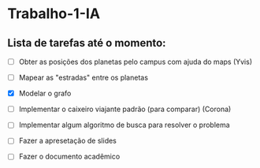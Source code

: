 # Trabalho-1-IA
## Lista de tarefas até o momento:
- [ ] Obter as posições dos planetas pelo campus com ajuda do maps (Yvis)
- [ ] Mapear as "estradas" entre os planetas
- [X] Modelar o grafo
- [ ] Implementar o caixeiro viajante padrão (para comparar) (Corona)
- [ ] Implementar algum algoritmo de busca para resolver o problema
- [ ] Fazer a apresetação de slides
- [ ] Fazer o documento acadêmico

